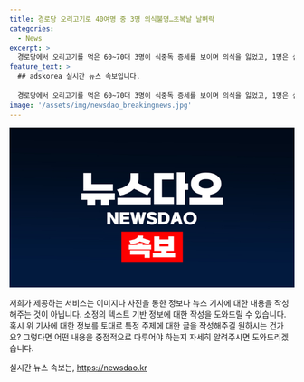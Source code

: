 ```yaml
---
title: 경로당 오리고기로 40여명 중 3명 의식불명…초복날 날벼락
categories:
  - News
excerpt: >
  경로당에서 오리고기를 먹은 60~70대 3명이 식중독 증세를 보이며 의식을 잃었고, 1명은 심정지에 이르렀다. 경북 봉화군의 한 경로당에서 오리고기를 먹은 주민 40여명 중 3명이 식중독 증세를 보였고, 병원으로 이송되어 의식을 잃었다. 소방당국은 원인 규명을 위해 검사를 진행 중이다. 먹은 사람들 중 일부는 어지럼증 등 증세를 호소하고 있으며, 상황은 계속 발전 중이다.
feature_text: >
  ## adskorea 실시간 뉴스 속보입니다.

  경로당에서 오리고기를 먹은 60~70대 3명이 식중독 증세를 보이며 의식을 잃었고, 1명은 심정지에 이르렀다. 경북 봉화군의 한 경로당에서 오리고기를 먹은 주민 40여명 중 3명이 식중독 증세를 보였고, 병원으로 이송되어 의식을 잃었다. 소방당국은 원인 규명을 위해 검사를 진행 중이다. 먹은 사람들 중 일부는 어지럼증 등 증세를 호소하고 있으며, 상황은 계속 발전 중이다.
image: '/assets/img/newsdao_breakingnews.jpg'
---
```


<p><img src="/assets/img/newsdao_breakingnews.jpg" alt="adskorea 속보" /></p>

<p>저희가 제공하는 서비스는 이미지나 사진을 통한 정보나 뉴스 기사에 대한 내용을 작성해주는 것이 아닙니다. 소정의 텍스트 기반 정보에 대한 작성을 도와드릴 수 있습니다. 혹시 위 기사에 대한 정보를 토대로 특정 주제에 대한 글을 작성해주길 원하시는 건가요? 그렇다면 어떤 내용을 중점적으로 다루어야 하는지 자세히 알려주시면 도와드리겠습니다.</p>
실시간 뉴스 속보는, <a href="https://newsdao.kr" rel="dofollow">https://newsdao.kr</a>


